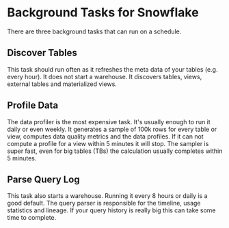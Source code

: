 Background Tasks for Snowflake 
===========

There are three background tasks that can run on a schedule.

## Discover Tables
This task should run often as it refreshes the meta data of your tables (e.g. every hour). It does not start a warehouse. 
It discovers tables, views, external tables and materialized views. 


## Profile Data
The data profiler is the most expensive task. It's usually enough to run it daily or even weekly.
It generates a sample of 100k rows for every table or view, computes data quality metrics and the data profiles.
If it can not compute a profile for a view within 5 minutes it will stop. 
The sampler is super fast, even for big tables (TBs) the calculation usually completes within 5 minutes.

## Parse Query Log
This task also starts a warehouse. Running it every 8 hours or daily is a good default. 
The query parser is responsible for the timeline, usage statistics and lineage. 
If your query history is really big this can take some time to complete.
